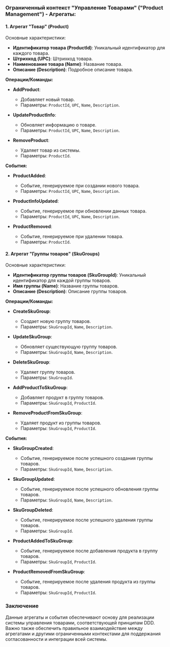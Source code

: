### Ограниченный контекст "Управление Товарами" ("Product Management") - Агрегаты:

#### 1. Агрегат "Товар" (Product)
Основные характеристики:
- **Идентификатор товара (ProductId)**: Уникальный идентификатор для каждого товара.
- **Штрихкод (UPC)**: Штрихкод товара.
- **Наименование товара (Name)**: Название товара.
- **Описание (Description)**: Подробное описание товара.

**Операции/Команды:**
- **AddProduct**:
  - Добавляет новый товар.
  - Параметры: `ProductId`, `UPC`, `Name`, `Description`.
  
- **UpdateProductInfo**:
  - Обновляет информацию о товаре.
  - Параметры: `ProductId`, `UPC`, `Name`, `Description`.
  
- **RemoveProduct**:
  - Удаляет товар из системы.
  - Параметры: `ProductId`.

**События:**
- **ProductAdded**:
  - Событие, генерируемое при создании нового товара.
  - Параметры: `ProductId`, `UPC`, `Name`, `Description`.
  
- **ProductInfoUpdated**:
  - Событие, генерируемое при обновлении данных товара.
  - Параметры: `ProductId`, `UPC`, `Name`, `Description`.
  
- **ProductRemoved**:
  - Событие, генерируемое при удалении товара.
  - Параметры: `ProductId`.

#### 2. Агрегат "Группы товаров" (SkuGroups)
Основные характеристики:
- **Идентификатор группы товаров (SkuGroupId)**: Уникальный идентификатор для каждой группы товаров.
- **Имя группы (Name)**: Название группы товаров.
- **Описание (Description)**: Описание группы товаров.

**Операции/Команды:**
- **CreateSkuGroup**:
  - Создает новую группу товаров.
  - Параметры: `SkuGroupId`, `Name`, `Description`.

- **UpdateSkuGroup**:
  - Обновляет существующую группу товаров.
  - Параметры: `SkuGroupId`, `Name`, `Description`.

- **DeleteSkuGroup**:
  - Удаляет группу товаров.
  - Параметры: `SkuGroupId`.

- **AddProductToSkuGroup**:
  - Добавляет продукт в группу товаров.
  - Параметры: `SkuGroupId`, `ProductId`.

- **RemoveProductFromSkuGroup**:
  - Удаляет продукт из группы товаров.
  - Параметры: `SkuGroupId`, `ProductId`.

**События:**
- **SkuGroupCreated**:
  - Событие, генерируемое после успешного создания группы товаров.
  - Параметры: `SkuGroupId`, `Name`, `Description`.

- **SkuGroupUpdated**:
  - Событие, генерируемое после успешного обновления группы товаров.
  - Параметры: `SkuGroupId`, `Name`, `Description`.

- **SkuGroupDeleted**:
  - Событие, генерируемое после успешного удаления группы товаров.
  - Параметры: `SkuGroupId`.

- **ProductAddedToSkuGroup**:
  - Событие, генерируемое после добавления продукта в группу товаров.
  - Параметры: `SkuGroupId`, `ProductId`.

- **ProductRemovedFromSkuGroup**:
  - Событие, генерируемое после удаления продукта из группы товаров.
  - Параметры: `SkuGroupId`, `ProductId`.



### Заключение
Данные агрегаты и события обеспечивают основу для реализации системы управления товарами, соответствующей принципам DDD. Важно также обеспечить правильное взаимодействие между агрегатами и другими ограниченными контекстами для поддержания согласованности и интеграции всей системы.
